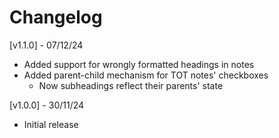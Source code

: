 # Changelog

[v1.1.0] - 07/12/24
- Added support for wrongly formatted headings in notes
- Added parent-child mechanism for TOT notes' checkboxes
  - Now subheadings reflect their parents' state

[v1.0.0] - 30/11/24
- Initial release